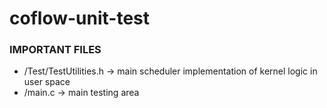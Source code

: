 # coflow-unit-test

### IMPORTANT FILES
- /Test/TestUtilities.h -> main scheduler implementation of kernel logic in user space
- /main.c -> main testing area 

